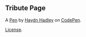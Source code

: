 Tribute Page
------------


A [Pen](https://codepen.io/CodingMonkey/pen/mqNJxe) by [Haydn Hadley](https://codepen.io/CodingMonkey) on [CodePen](https://codepen.io).

[License](https://codepen.io/CodingMonkey/pen/mqNJxe/license).